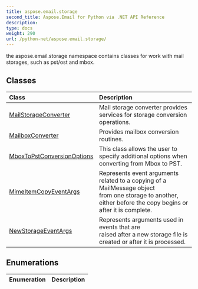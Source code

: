 ```yaml
---
title: aspose.email.storage
second_title: Aspose.Email for Python via .NET API Reference
description: 
type: docs
weight: 290
url: /python-net/aspose.email.storage/
---
```



the aspose.email.storage namespace contains classes for work with mail storages, such as pst/ost and mbox.

## Classes
| Class | Description |
| :- | :- |
|[MailStorageConverter](/email/python-net/aspose.email.storage/mailstorageconverter/)|Mail storage converter provides services for storage conversion operations.|
|[MailboxConverter](/email/python-net/aspose.email.storage/mailboxconverter/)|Provides mailbox conversion routines.|
|[MboxToPstConversionOptions](/email/python-net/aspose.email.storage/mboxtopstconversionoptions/)|This class allows the user to specify additional options when converting from Mbox to PST.|
|[MimeItemCopyEventArgs](/email/python-net/aspose.email.storage/mimeitemcopyeventargs/)|Represents event arguments related to a copying of a MailMessage object <br/>            from one storage to another, either before the copy begins or after it is complete.|
|[NewStorageEventArgs](/email/python-net/aspose.email.storage/newstorageeventargs/)|Represents arguments used in events that are <br/>            raised after a new storage file is created or after it is processed.|
## Enumerations
| Enumeration | Description |
| :- | :- |
